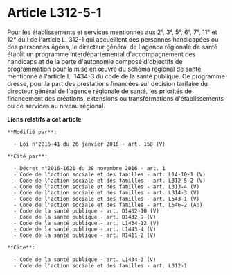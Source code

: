 # Article L312-5-1

Pour les établissements et services mentionnés aux 2°, 3°, 5°, 6°, 7°, 11° et 12° du I de l'article L. 312-1 qui accueillent
des personnes handicapées ou des personnes âgées, le directeur général de l'agence régionale de santé établit un programme
interdépartemental d'accompagnement des handicaps et de la perte d'autonomie composé d'objectifs de programmation pour la
mise en œuvre du schéma régional de santé mentionné à l'article L. 1434-3 du code de la santé publique. Ce programme dresse,
pour la part des prestations financées sur décision tarifaire du directeur général de l'agence régionale de santé, les
priorités de financement des créations, extensions ou transformations d'établissements ou de services au niveau régional.

**Liens relatifs à cet article**

	**Modifié par**:

	  - Loi n°2016-41 du 26 janvier 2016 - art. 158 (V)

	**Cité par**:

	  - Décret n°2016-1621 du 28 novembre 2016 - art. 1
	  - Code de l'action sociale et des familles - art. L14-10-1 (V)
	  - Code de l'action sociale et des familles - art. L312-5-2 (V)
	  - Code de l'action sociale et des familles - art. L313-4 (V)
	  - Code de l'action sociale et des familles - art. L314-3 (V)
	  - Code de l'action sociale et des familles - art. L543-1 (V)
	  - Code de l'action sociale et des familles - art. L546-2 (Ab)
	  - Code de la santé publique - art. D1432-10 (V)
	  - Code de la santé publique - art. D1432-9 (V)
	  - Code de la santé publique - art. L1434-12 (V)
	  - Code de la santé publique - art. L1443-4 (V)
	  - Code de la santé publique - art. R1411-2 (V)

	**Cite**:

	  - Code de la santé publique - art. L1434-3 (V)
	  - Code de l'action sociale et des familles - art. L312-1
